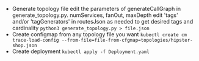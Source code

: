 * Generate topology file
  edit the parameters of generateCallGraph in generate_topology.py.
    numServices, fanOut, maxDepth
  edit 'tags' and/or 'tagGenerators' in routesJson as needed to get desired tags and cardinality
  `python3 generate_topology.py > file.json`
* Create configmap from any topology file you want
  `kubectl create cm trace-load-config --from-file=file-from-cfgmap=topologies/hipster-shop.json`
* Create deployment
  `kubectl apply -f Deployment.yaml`
